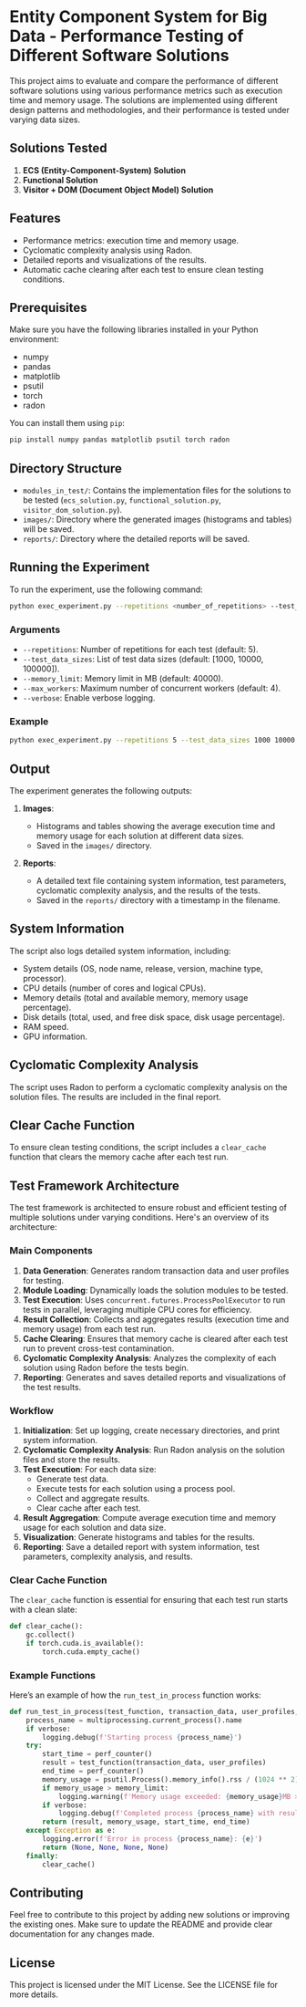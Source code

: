 # Entity Component System for Big Data - Performance Testing of Different Software Solutions


This project aims to evaluate and compare the performance of different software solutions using various performance metrics such as execution time and memory usage. The solutions are implemented using different design patterns and methodologies, and their performance is tested under varying data sizes.

## Solutions Tested
1. **ECS (Entity-Component-System) Solution**
2. **Functional Solution**
3. **Visitor + DOM (Document Object Model) Solution**

## Features
- Performance metrics: execution time and memory usage.
- Cyclomatic complexity analysis using Radon.
- Detailed reports and visualizations of the results.
- Automatic cache clearing after each test to ensure clean testing conditions.

## Prerequisites
Make sure you have the following libraries installed in your Python environment:
- numpy
- pandas
- matplotlib
- psutil
- torch
- radon

You can install them using `pip`:
```bash
pip install numpy pandas matplotlib psutil torch radon
```

## Directory Structure
- `modules_in_test/`: Contains the implementation files for the solutions to be tested (`ecs_solution.py`, `functional_solution.py`, `visitor_dom_solution.py`).
- `images/`: Directory where the generated images (histograms and tables) will be saved.
- `reports/`: Directory where the detailed reports will be saved.

## Running the Experiment
To run the experiment, use the following command:

```bash
python exec_experiment.py --repetitions <number_of_repetitions> --test_data_sizes <data_size1> <data_size2> <data_sizeN> --memory_limit <memory_limit_in_MB> --max_workers <number_of_workers> --verbose
```

### Arguments
- `--repetitions`: Number of repetitions for each test (default: 5).
- `--test_data_sizes`: List of test data sizes (default: [1000, 10000, 100000]).
- `--memory_limit`: Memory limit in MB (default: 40000).
- `--max_workers`: Maximum number of concurrent workers (default: 4).
- `--verbose`: Enable verbose logging.

### Example
```bash
python exec_experiment.py --repetitions 5 --test_data_sizes 1000 10000 100000 --memory_limit 40000 --max_workers 4 --verbose
```

## Output
The experiment generates the following outputs:
1. **Images**:
   - Histograms and tables showing the average execution time and memory usage for each solution at different data sizes.
   - Saved in the `images/` directory.

2. **Reports**:
   - A detailed text file containing system information, test parameters, cyclomatic complexity analysis, and the results of the tests.
   - Saved in the `reports/` directory with a timestamp in the filename.

## System Information
The script also logs detailed system information, including:
- System details (OS, node name, release, version, machine type, processor).
- CPU details (number of cores and logical CPUs).
- Memory details (total and available memory, memory usage percentage).
- Disk details (total, used, and free disk space, disk usage percentage).
- RAM speed.
- GPU information.

## Cyclomatic Complexity Analysis
The script uses Radon to perform a cyclomatic complexity analysis on the solution files. The results are included in the final report.

## Clear Cache Function
To ensure clean testing conditions, the script includes a `clear_cache` function that clears the memory cache after each test run.

## Test Framework Architecture
The test framework is architected to ensure robust and efficient testing of multiple solutions under varying conditions. Here's an overview of its architecture:

### Main Components
1. **Data Generation**: Generates random transaction data and user profiles for testing.
2. **Module Loading**: Dynamically loads the solution modules to be tested.
3. **Test Execution**: Uses `concurrent.futures.ProcessPoolExecutor` to run tests in parallel, leveraging multiple CPU cores for efficiency.
4. **Result Collection**: Collects and aggregates results (execution time and memory usage) from each test run.
5. **Cache Clearing**: Ensures that memory cache is cleared after each test run to prevent cross-test contamination.
6. **Cyclomatic Complexity Analysis**: Analyzes the complexity of each solution using Radon before the tests begin.
7. **Reporting**: Generates and saves detailed reports and visualizations of the test results.

### Workflow
1. **Initialization**: Set up logging, create necessary directories, and print system information.
2. **Cyclomatic Complexity Analysis**: Run Radon analysis on the solution files and store the results.
3. **Test Execution**: For each data size:
   - Generate test data.
   - Execute tests for each solution using a process pool.
   - Collect and aggregate results.
   - Clear cache after each test.
4. **Result Aggregation**: Compute average execution time and memory usage for each solution and data size.
5. **Visualization**: Generate histograms and tables for the results.
6. **Reporting**: Save a detailed report with system information, test parameters, complexity analysis, and results.

### Clear Cache Function
The `clear_cache` function is essential for ensuring that each test run starts with a clean slate:
```python
def clear_cache():
    gc.collect()
    if torch.cuda.is_available():
        torch.cuda.empty_cache()
```

### Example Functions
Here’s an example of how the `run_test_in_process` function works:
```python
def run_test_in_process(test_function, transaction_data, user_profiles, verbose, memory_limit):
    process_name = multiprocessing.current_process().name
    if verbose:
        logging.debug(f'Starting process {process_name}')
    try:
        start_time = perf_counter()
        result = test_function(transaction_data, user_profiles)
        end_time = perf_counter()
        memory_usage = psutil.Process().memory_info().rss / (1024 ** 2)  # In MB
        if memory_usage > memory_limit:
            logging.warning(f'Memory usage exceeded: {memory_usage}MB > {memory_limit}MB in process {process_name}')
        if verbose:
            logging.debug(f'Completed process {process_name} with result: {result}, Memory Usage: {memory_usage}MB, Time: {end_time - start_time}s')
        return (result, memory_usage, start_time, end_time)
    except Exception as e:
        logging.error(f'Error in process {process_name}: {e}')
        return (None, None, None, None)
    finally:
        clear_cache()
```

## Contributing
Feel free to contribute to this project by adding new solutions or improving the existing ones. Make sure to update the README and provide clear documentation for any changes made.

## License
This project is licensed under the MIT License. See the LICENSE file for more details.
